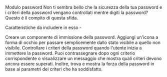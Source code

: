 Modulo password
Non ti sembra bello che la sicurezza della tua password e i criteri della password vengano controllati mentre digiti la password? Questo è il compito di questa sfida.

Caratteristiche da includere in esso -

Creare un componente di immissione della password.
Aggiungi un'icona a forma di occhio per passare semplicemente dallo stato visibile a quello non visibile.
Controllare i criteri della password quando l'utente inizia a immettere la password. Puoi contrassegnare dopo ogni criterio corrispondente o visualizzare un messaggio che mostra quali criteri devono ancora essere superati.
Inoltre, trova e mostra la forza della password in base ai parametri dei criteri che ha soddisfatto.
